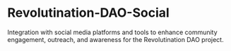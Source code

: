 # Revolutination-DAO-Social
Integration with social media platforms and tools to enhance community engagement, outreach, and awareness for the Revolutination DAO project.
